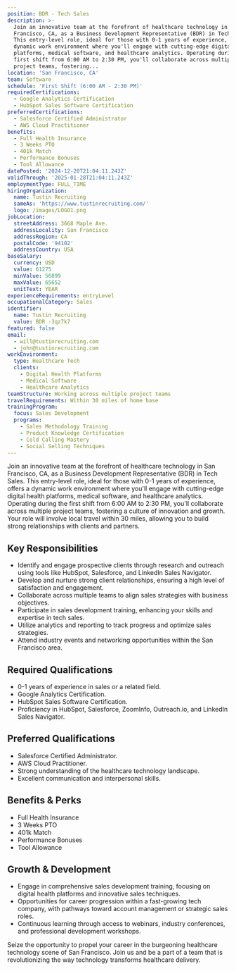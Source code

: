 ```yaml
---
position: BDR - Tech Sales
description: >-
  Join an innovative team at the forefront of healthcare technology in San
  Francisco, CA, as a Business Development Representative (BDR) in Tech Sales.
  This entry-level role, ideal for those with 0-1 years of experience, offers a
  dynamic work environment where you'll engage with cutting-edge digital health
  platforms, medical software, and healthcare analytics. Operating during the
  first shift from 6:00 AM to 2:30 PM, you'll collaborate across multiple
  project teams, fostering...
location: 'San Francisco, CA'
team: Software
schedule: 'First Shift (6:00 AM - 2:30 PM)'
requiredCertifications:
  - Google Analytics Certification
  - HubSpot Sales Software Certification
preferredCertifications:
  - Salesforce Certified Administrator
  - AWS Cloud Practitioner
benefits:
  - Full Health Insurance
  - 3 Weeks PTO
  - 401k Match
  - Performance Bonuses
  - Tool Allowance
datePosted: '2024-12-20T21:04:11.243Z'
validThrough: '2025-01-28T21:04:11.243Z'
employmentType: FULL_TIME
hiringOrganization:
  name: Tustin Recruiting
  sameAs: 'https://www.tustinrecruiting.com/'
  logo: /images/LOGO1.png
jobLocation:
  streetAddress: 3668 Maple Ave.
  addressLocality: San Francisco
  addressRegion: CA
  postalCode: '94102'
  addressCountry: USA
baseSalary:
  currency: USD
  value: 61275
  minValue: 56899
  maxValue: 65652
  unitText: YEAR
experienceRequirements: entryLevel
occupationalCategory: Sales
identifier:
  name: Tustin Recruiting
  value: BDR -3qz7k7
featured: false
email:
  - will@tustinrecruiting.com
  - john@tustinrecruiting.com
workEnvironment:
  type: Healthcare Tech
  clients:
    - Digital Health Platforms
    - Medical Software
    - Healthcare Analytics
teamStructure: Working across multiple project teams
travelRequirements: Within 30 miles of home base
trainingProgram:
  focus: Sales Development
  programs:
    - Sales Methodology Training
    - Product Knowledge Certification
    - Cold Calling Mastery
    - Social Selling Techniques
---
```



Join an innovative team at the forefront of healthcare technology in San Francisco, CA, as a Business Development Representative (BDR) in Tech Sales. This entry-level role, ideal for those with 0-1 years of experience, offers a dynamic work environment where you'll engage with cutting-edge digital health platforms, medical software, and healthcare analytics. Operating during the first shift from 6:00 AM to 2:30 PM, you'll collaborate across multiple project teams, fostering a culture of innovation and growth. Your role will involve local travel within 30 miles, allowing you to build strong relationships with clients and partners.

## Key Responsibilities

- Identify and engage prospective clients through research and outreach using tools like HubSpot, Salesforce, and LinkedIn Sales Navigator.
- Develop and nurture strong client relationships, ensuring a high level of satisfaction and engagement.
- Collaborate across multiple teams to align sales strategies with business objectives.
- Participate in sales development training, enhancing your skills and expertise in tech sales.
- Utilize analytics and reporting to track progress and optimize sales strategies.
- Attend industry events and networking opportunities within the San Francisco area.

## Required Qualifications

- 0-1 years of experience in sales or a related field.
- Google Analytics Certification.
- HubSpot Sales Software Certification.
- Proficiency in HubSpot, Salesforce, ZoomInfo, Outreach.io, and LinkedIn Sales Navigator.

## Preferred Qualifications

- Salesforce Certified Administrator.
- AWS Cloud Practitioner.
- Strong understanding of the healthcare technology landscape.
- Excellent communication and interpersonal skills.

## Benefits & Perks

- Full Health Insurance
- 3 Weeks PTO
- 401k Match
- Performance Bonuses
- Tool Allowance

## Growth & Development

- Engage in comprehensive sales development training, focusing on digital health platforms and innovative sales techniques.
- Opportunities for career progression within a fast-growing tech company, with pathways toward account management or strategic sales roles.
- Continuous learning through access to webinars, industry conferences, and professional development workshops.

Seize the opportunity to propel your career in the burgeoning healthcare technology scene of San Francisco. Join us and be a part of a team that is revolutionizing the way technology transforms healthcare delivery.
